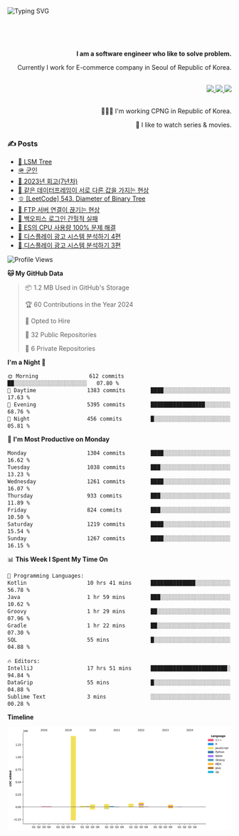 ![Typing SVG](https://readme-typing-svg.herokuapp.com/?lines=Hello,+I'm+Changkwon+😎&height=150&width=1024&size=40&color=458588&background=282828&center=true&vCenter=true&multiline=false&duration=2000&pause=0)

<div align=right>
  <br/>
  <br/>  
  <br/>
  
  **I am a software engineer who like to solve problem.**<br/>
  
  Currently I work for E-commerce company in Seoul of Republic of Korea.<br/>
  <br/>

  <a href="https://www.linkedin.com/in/spearkkk/" target="_blank">
    <img src="https://img.shields.io/badge/LinkedIn-305D61.svg?&style=for-the-badge&logo=linkedin&logoColor=ffffff&labelColor=305D61&logoWidth=20"/>
  </a>
  <a href="http://spearkkk.dev/en/resume/" target="_blank">
    <img src="https://img.shields.io/badge/resume-305D61.svg?&style=for-the-badge&logo=ReadtheDocs&logoColor=ffffff&labelColor=305D61&logoWidth=20"/>
  </a>
  <a href="https://spearkkk.dev/" target="_blank">
    <img src="https://img.shields.io/badge/blog-305D61.svg?&style=for-the-badge&logo=ReadtheDocs&logoColor=ffffff&labelColor=305D61&logoWidth=20"/>
  </a>
  
  <br/>
  <br/>
  
  👨🏼‍💻 I'm working CPNG in Republic of Korea.
  <br/>
  
  🍿 I like to watch series & movies.
  <br/>

</div>
  
<div align=left>
  
  <div>
    
  ### ✍️ Posts
    
  </div>
  
  <!-- BLOGPOSTS:START -->
- [🌽 LSM Tree](https://spearkkk.dev/lsm-tree)
- [🪖 군인](https://spearkkk.dev/soldier)
- [📝 2023년 회고(7년차)](https://spearkkk.dev/7%EB%85%84%EC%B0%A8-%ED%9A%8C%EA%B3%A0)
- [🍞 같은 데이터프레임이 서로 다른 값을 가지는 현상](https://spearkkk.dev/two-dataframe-have-another-value)
- [🫑 [LeetCode] 543. Diameter of Binary Tree](https://spearkkk.dev/leetcode-543-diameter-of-binary-tree)
- [🍂 FTP 서버 연결이 끊기는 현상](https://spearkkk.dev/ftp-server-connection-failure)
- [🍆 백오피스 로그인 간헐적 실패](https://spearkkk.dev/back-office-login-failure)
- [🧄 ES의 CPU 사용량 100% 문제 해결](https://spearkkk.dev/es-cpu-100-trouble-shooting)
- [🍈 디스플레이 광고 시스템 분석하기 4편](https://spearkkk.dev/display-advertising-system-analysis-4)
- [🍊 디스플레이 광고 시스템 분석하기 3편](https://spearkkk.dev/display-advertising-system-analysis-3)
<!-- BLOGPOSTS:END -->

  
<!--START_SECTION:waka-->
![Profile Views](http://img.shields.io/badge/Profile%20Views-0-blue)

**🐱 My GitHub Data** 

> 📦 1.2 MB Used in GitHub's Storage 
 > 
> 🏆 60 Contributions in the Year 2024
 > 
> 💼 Opted to Hire
 > 
> 📜 32 Public Repositories 
 > 
> 🔑 6 Private Repositories 
 > 
**I'm a Night 🦉** 

```text
🌞 Morning                612 commits         ██░░░░░░░░░░░░░░░░░░░░░░░   07.80 % 
🌆 Daytime                1383 commits        ████░░░░░░░░░░░░░░░░░░░░░   17.63 % 
🌃 Evening                5395 commits        █████████████████░░░░░░░░   68.76 % 
🌙 Night                  456 commits         █░░░░░░░░░░░░░░░░░░░░░░░░   05.81 % 
```
📅 **I'm Most Productive on Monday** 

```text
Monday                   1304 commits        ████░░░░░░░░░░░░░░░░░░░░░   16.62 % 
Tuesday                  1038 commits        ███░░░░░░░░░░░░░░░░░░░░░░   13.23 % 
Wednesday                1261 commits        ████░░░░░░░░░░░░░░░░░░░░░   16.07 % 
Thursday                 933 commits         ███░░░░░░░░░░░░░░░░░░░░░░   11.89 % 
Friday                   824 commits         ███░░░░░░░░░░░░░░░░░░░░░░   10.50 % 
Saturday                 1219 commits        ████░░░░░░░░░░░░░░░░░░░░░   15.54 % 
Sunday                   1267 commits        ████░░░░░░░░░░░░░░░░░░░░░   16.15 % 
```


📊 **This Week I Spent My Time On** 

```text
💬 Programming Languages: 
Kotlin                   10 hrs 41 mins      ██████████████░░░░░░░░░░░   56.78 % 
Java                     1 hr 59 mins        ███░░░░░░░░░░░░░░░░░░░░░░   10.62 % 
Groovy                   1 hr 29 mins        ██░░░░░░░░░░░░░░░░░░░░░░░   07.96 % 
Gradle                   1 hr 22 mins        ██░░░░░░░░░░░░░░░░░░░░░░░   07.30 % 
SQL                      55 mins             █░░░░░░░░░░░░░░░░░░░░░░░░   04.88 % 

🔥 Editors: 
IntelliJ                 17 hrs 51 mins      ████████████████████████░   94.84 % 
DataGrip                 55 mins             █░░░░░░░░░░░░░░░░░░░░░░░░   04.88 % 
Sublime Text             3 mins              ░░░░░░░░░░░░░░░░░░░░░░░░░   00.28 % 
```

**Timeline**

![Lines of Code chart](https://raw.githubusercontent.com/spearkkk/spearkkk/main/assets/bar_graph.png)


<!--END_SECTION:waka-->
</div>

